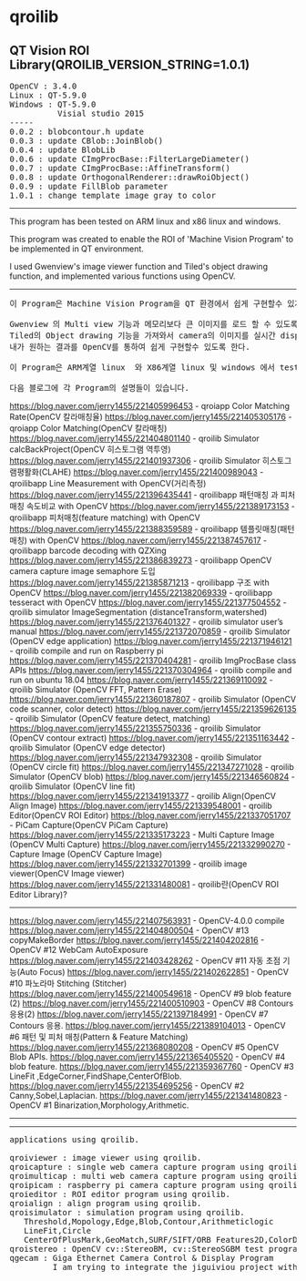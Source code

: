 # qroilib
QT Vision ROI Library(QROILIB_VERSION_STRING=1.0.1)
-----
<pre>
OpenCV : 3.4.0 
Linux : QT-5.9.0
Windows : QT-5.9.0
          Visial studio 2015
-----
0.0.2 : blobcontour.h update
0.0.3 : update CBlob::JoinBlob()
0.0.4 : update BlobLib
0.0.6 : update CImgProcBase::FilterLargeDiameter()
0.0.7 : update CImgProcBase::AffineTransform()
0.0.8 : update OrthogonalRenderer::drawRoiObject()
0.0.9 : update FillBlob parameter
1.0.1 : change template image gray to color
</pre>
-----

This program has been tested on ARM linux and x86 linux and windows.

This program was created to enable the ROI of 'Machine Vision Program' to be implemented in QT environment.

I used Gwenview's image viewer function and Tiled's object drawing function, and implemented various functions using OpenCV.

-----
<pre>
이 Program은 Machine Vision Program을 QT 환경에서 쉽게 구현할수 있게 하기 위해 작성되었다.

Gwenview 의 Multi view 기능과 메모리보다 큰 이미지를 로드 할 수 있도록 작성된 이미지 viewer기능을 이용하고,
Tiled의 Object drawing 기능을 가져와서 camera의 이미지를 실시간 display하면서 vision ROI를 작성하여,
내가 원하는 결과를 OpenCV를 통하여 쉽게 구현할수 있도록 한다.

이 Program은 ARM계열 linux  와 X86계열 linux 및 windows 에서 test되었다.

다음 블로그에 각 Program의 설명들이 있습니다.
</pre>
https://blog.naver.com/jerry1455/221405996453 - qroiapp Color Matching Rate(OpenCV 칼라매칭율)
https://blog.naver.com/jerry1455/221405305176 - qroiapp Color Matching(OpenCV 칼라매칭)
https://blog.naver.com/jerry1455/221404801140 - qroilib Simulator calcBackProject(OpenCV 히스토그램 역투영)
https://blog.naver.com/jerry1455/221401937306 - qroilib Simulator 히스토그램평활화(CLAHE)
https://blog.naver.com/jerry1455/221400989043 - qroilibapp Line Measurement with OpenCV(거리측정)
https://blog.naver.com/jerry1455/221396435441 - qroilibapp 패턴매칭 과 피처매칭 속도비교 with OpenCV
https://blog.naver.com/jerry1455/221389173153 - qroilibapp 피처매칭(feature matching) with OpenCV
https://blog.naver.com/jerry1455/221388359589 - qroilibapp 템플릿매칭(패턴매칭) with OpenCV
https://blog.naver.com/jerry1455/221387457617 - qroilibapp barcode decoding with QZXing
https://blog.naver.com/jerry1455/221386839273 - qroilibapp OpenCV camera capture image semaphore 도입
https://blog.naver.com/jerry1455/221385871213 - qroilibapp 구조 with OpenCV
https://blog.naver.com/jerry1455/221382069339 - qroilibapp tesseract with OpenCV
https://blog.naver.com/jerry1455/221377504552 - qroilib simulator ImageSegmentation (distanceTransform,watershed)
https://blog.naver.com/jerry1455/221376401327 - qroilib simulator user’s manual
https://blog.naver.com/jerry1455/221372070859 - qroilib Simulator (OpenCV edge application)
https://blog.naver.com/jerry1455/221371946121 - qroilib compile and run on Raspberry pi
https://blog.naver.com/jerry1455/221370404281 - qroilib ImgProcBase class APIs
https://blog.naver.com/jerry1455/221370304964 - qroilib compile and run on ubuntu 18.04
https://blog.naver.com/jerry1455/221369110092 - qroilib Simulator (OpenCV FFT, Pattern Erase)
https://blog.naver.com/jerry1455/221360187807 - qroilib Simulator (OpenCV code scanner, color detect)
https://blog.naver.com/jerry1455/221359626135 - qroilib Simulator (OpenCV feature detect, matching)
https://blog.naver.com/jerry1455/221355750336 - qroilib Simulator (OpenCV contour extract)
https://blog.naver.com/jerry1455/221351163442 - qroilib Simulator (OpenCV edge detector)
https://blog.naver.com/jerry1455/221347932308 - qroilib Simulator (OpenCV circle fit)
https://blog.naver.com/jerry1455/221347271028 - qroilib Simulator (OpenCV blob)
https://blog.naver.com/jerry1455/221346560824 - qroilib Simulator (OpenCV line fit)
https://blog.naver.com/jerry1455/221341913377 - qroilib Align(OpenCV Align Image)
https://blog.naver.com/jerry1455/221339548001 - qroilib Editor(OpenCV ROI Editor)
https://blog.naver.com/jerry1455/221337051707 - PiCam Capture(OpenCV PiCam Capture)
https://blog.naver.com/jerry1455/221335173223 - Multi Capture Image (OpenCV Multi Capture)
https://blog.naver.com/jerry1455/221332990270 - Capture Image (OpenCV Capture Image)
https://blog.naver.com/jerry1455/221332701399 - qroilib image viewer(OpenCV Image viewer)
https://blog.naver.com/jerry1455/221331480081 - qroilib란(OpenCV ROI Editor Library)?

-----

https://blog.naver.com/jerry1455/221407563931 - OpenCV-4.0.0 compile
https://blog.naver.com/jerry1455/221404800504 - OpenCV #13 copyMakeBorder
https://blog.naver.com/jerry1455/221404202816 - OpenCV #12 WebCam AutoExposure
https://blog.naver.com/jerry1455/221403428262 - OpenCV #11 자동 초점 기능(Auto Focus)
https://blog.naver.com/jerry1455/221402622851 - OpenCV #10 파노라마 Stitching (Stitcher)
https://blog.naver.com/jerry1455/221400549618 - OpenCV #9 blob feature (2)
https://blog.naver.com/jerry1455/221400510903 - OpenCV #8 Contours 응용(2)
https://blog.naver.com/jerry1455/221397184991 - OpenCV #7 Contours 응용.
https://blog.naver.com/jerry1455/221389104013 - OpenCV #6 패턴 및 피처 매칭(Pattern & Feature Matching)
https://blog.naver.com/jerry1455/221368080208 - OpenCV #5 OpenCV Blob APIs.
https://blog.naver.com/jerry1455/221365405520 - OpenCV #4 blob feature.
https://blog.naver.com/jerry1455/221359367760 - OpenCV #3 LineFit ,EdgeCorner,FindShape,CenterOfBlob.
https://blog.naver.com/jerry1455/221354695256 - OpenCV #2 Canny,Sobel,Laplacian.
https://blog.naver.com/jerry1455/221341480823 - OpenCV #1 Binarization,Morphology,Arithmetic.

-----

-----
<pre>
applications using qroilib.

qroiviewer : image viewer using qroilib.
qroicapture : single web camera capture program using qroilib.
qroimulticap : multi web camera capture program using qroilib.
qroipicam : raspberry pi camera capture program using qroilib.
qroieditor : ROI editor program using qroilib.
qroialign : align program using qroilib.
qroisimulator : simulation program using qroilib.
   Threshold,Mopology,Edge,Blob,Contour,Arithmeticlogic
   LineFit,Circle
   CenterOfPlusMark,GeoMatch,SURF/SIFT/ORB Features2D,ColorDetect
qroistereo : OpenCV cv::StereoBM, cv::StereoSGBM test program using qroilib
qgecam : Giga Ethernet Camera Control & Display Program
         I am trying to integrate the jiguiviou project with qroilib.
</pre>

